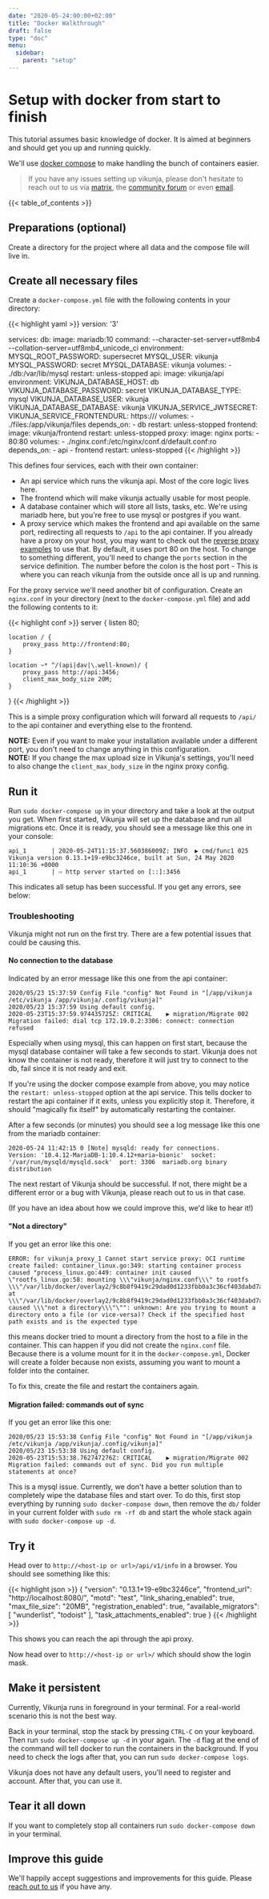 ```yaml
---
date: "2020-05-24:00:00+02:00"
title: "Docker Walkthrough"
draft: false
type: "doc"
menu:
  sidebar:
    parent: "setup"
---
```


# Setup with docker from start to finish

This tutorial assumes basic knowledge of docker.
It is aimed at beginners and should get you up and running quickly.

We'll use [docker compose](https://docs.docker.com/compose/) to make handling the bunch of containers easier.

> If you have any issues setting up vikunja, please don't hesitate to reach out to us via [matrix](https://riot.im/app/#/room/!dCRiCiLaCCFVNlDnYs:matrix.org?via=matrix.org), the [community forum](https://community.vikunja.io/) or even [email](mailto:hello@vikunja.io).

{{< table_of_contents >}}

## Preparations (optional)

Create a directory for the project where all data and the compose file will live in.

## Create all necessary files

Create a `docker-compose.yml` file with the following contents in your directory:

{{< highlight yaml >}}
version: '3'

services:
  db:
    image: mariadb:10
    command: --character-set-server=utf8mb4 --collation-server=utf8mb4_unicode_ci
    environment:
      MYSQL_ROOT_PASSWORD: supersecret
      MYSQL_USER: vikunja
      MYSQL_PASSWORD: secret
      MYSQL_DATABASE: vikunja
    volumes:
      - ./db:/var/lib/mysql
    restart: unless-stopped
  api:
    image: vikunja/api
    environment:
      VIKUNJA_DATABASE_HOST: db
      VIKUNJA_DATABASE_PASSWORD: secret
      VIKUNJA_DATABASE_TYPE: mysql
      VIKUNJA_DATABASE_USER: vikunja
      VIKUNJA_DATABASE_DATABASE: vikunja
      VIKUNJA_SERVICE_JWTSECRET: <a super secure random secret>
      VIKUNJA_SERVICE_FRONTENDURL: https://<your public frontend url with slash>/
    volumes: 
      - ./files:/app/vikunja/files
    depends_on:
      - db
    restart: unless-stopped
  frontend:
    image: vikunja/frontend
    restart: unless-stopped
  proxy:
    image: nginx
    ports:
      - 80:80
    volumes:
      - ./nginx.conf:/etc/nginx/conf.d/default.conf:ro
    depends_on:
      - api
      - frontend
    restart: unless-stopped
{{< /highlight >}}

This defines four services, each with their own container:

* An api service which runs the vikunja api. Most of the core logic lives here.
* The frontend which will make vikunja actually usable for most people.
* A database container which will store all lists, tasks, etc. We're using mariadb here, but you're free to use mysql or postgres if you want.
* A proxy service which makes the frontend and api available on the same port, redirecting all requests to `/api` to the api container. 
If you already have a proxy on your host, you may want to check out the [reverse proxy examples]() to use that.
By default, it uses port 80 on the host.
To change to something different, you'll need to change the `ports` section in the service definition.
The number before the colon is the host port - This is where you can reach vikunja from the outside once all is up and running.

For the proxy service we'll need another bit of configuration.
Create an `nginx.conf` in your directory (next to the `docker-compose.yml` file) and add the following contents to it:

{{< highlight conf >}}
server {
    listen 80;

    location / {
        proxy_pass http://frontend:80;
    }

    location ~* ^/(api|dav|\.well-known)/ {
        proxy_pass http://api:3456;
        client_max_body_size 20M;
    }
}
{{< /highlight >}}

This is a simple proxy configuration which will forward all requests to `/api/` to the api container and everything else to the frontend.

<div class="notification is-info">
<b>NOTE:</b> Even if you want to make your installation available under a different port, you don't need to change anything in this configuration.
</div>

<div class="notification is-warning">
<b>NOTE:</b> If you change the max upload size in Vikunja's settings, you'll need to also change the <code>client_max_body_size</code> in the nginx proxy config.
</div>

## Run it

Run `sudo docker-compose up` in your directory and take a look at the output you get.
When first started, Vikunja will set up the database and run all migrations etc.
Once it is ready, you should see a message like this one in your console:

```
api_1       | 2020-05-24T11:15:37.560386009Z: INFO	▶ cmd/func1 025 Vikunja version 0.13.1+19-e9bc3246ce, built at Sun, 24 May 2020 11:10:36 +0000
api_1       | ⇨ http server started on [::]:3456
```

This indicates all setup has been successful.
If you get any errors, see below:

### Troubleshooting

Vikunja might not run on the first try.
There are a few potential issues that could be causing this.

#### No connection to the database

Indicated by an error message like this one from the api container:

```
2020/05/23 15:37:59 Config File "config" Not Found in "[/app/vikunja /etc/vikunja /app/vikunja/.config/vikunja]"
2020/05/23 15:37:59 Using default config.
2020-05-23T15:37:59.974435725Z: CRITICAL	▶ migration/Migrate 002 Migration failed: dial tcp 172.19.0.2:3306: connect: connection refused
```

Especially when using mysql, this can happen on first start, because the mysql database container will take a few seconds to start.
Vikunja does not know the container is not ready, therefore it will just try to connect to the db, fail since it is not ready and exit.

If you're using the docker compose example from above, you may notice the `restart: unless-stopped` option at the api service.
This tells docker to restart the api container if it exits, unless you explicitly stop it.
Therefore, it should "magically fix itself" by automatically restarting the container.

After a few seconds (or minutes) you should see a log message like this one from the mariadb container:

```
2020-05-24 11:42:15 0 [Note] mysqld: ready for connections.
Version: '10.4.12-MariaDB-1:10.4.12+maria~bionic'  socket: '/var/run/mysqld/mysqld.sock'  port: 3306  mariadb.org binary distribution
```

The next restart of Vikunja should be successful.
If not, there might be a different error or a bug with Vikunja, please reach out to us in that case.

(If you have an idea about how we could improve this, we'd like to hear it!)

#### "Not a directory"

If you get an error like this one:

```
ERROR: for vikunja_proxy_1 Cannot start service proxy: OCI runtime create failed: container_linux.go:349: starting container process caused "process_linux.go:449: container init caused \"rootfs_linux.go:58: mounting \\\"vikunja/nginx.conf\\\" to rootfs \\\"/var/lib/docker/overlay2/9c8b8f9419c29dad0d1233fbb0a3c36cf403dabd7a55d6f0a47b0c1dd6029994/merged\\\" at \\\"/var/lib/docker/overlay2/9c8b8f9419c29dad0d1233fbb0a3c36cf403dabd7a55d6f0a47b0c1dd6029994/merged/etc/nginx/conf.d/default.conf\\\" caused \\\"not a directory\\\"\"": unknown: Are you trying to mount a directory onto a file (or vice-versa)? Check if the specified host path exists and is the expected type
```

this means docker tried to mount a directory from the host to a file in the container.
This can happen if you did not create the `nginx.conf` file.
Because there is a volume mount for it in the `docker-compose.yml`, Docker will create a folder because non exists, assuming you want to mount a folder into the container.

To fix this, create the file and restart the containers again.

#### Migration failed: commands out of sync

If you get an error like this one:

```
2020/05/23 15:53:38 Config File "config" Not Found in "[/app/vikunja /etc/vikunja /app/vikunja/.config/vikunja]"
2020/05/23 15:53:38 Using default config.
2020-05-23T15:53:38.762747276Z: CRITICAL	▶ migration/Migrate 002 Migration failed: commands out of sync. Did you run multiple statements at once?
```

This is a mysql issue.
Currently, we don't have a better solution than to completely wipe the database files and start over.
To do this, first stop everything by running `sudo docker-compose down`, then remove the `db/` folder in your current folder with `sudo rm -rf db` and start the whole stack again with `sudo docker-compose up -d`.

## Try it

Head over to `http://<host-ip or url>/api/v1/info` in a browser.
You should see something like this:

{{< highlight json >}}
{
  "version": "0.13.1+19-e9bc3246ce",
  "frontend_url": "http://localhost:8080/",
  "motd": "test",
  "link_sharing_enabled": true,
  "max_file_size": "20MB",
  "registration_enabled": true,
  "available_migrators": [
    "wunderlist",
    "todoist"
  ],
  "task_attachments_enabled": true
}
{{< /highlight >}}

This shows you can reach the api through the api proxy.

Now head over to `http://<host-ip or url>/` which should show the login mask.

## Make it persistent

Currently, Vikunja runs in foreground in your terminal.
For a real-world scenario this is not the best way.

Back in your terminal, stop the stack by pressing `CTRL-C` on your keyboard.
Then run `sudo docker-compose up -d` in your again.
The `-d` flag at the end of the command will tell docker to run the containers in the background.
If you need to check the logs after that, you can run `sudo docker-compose logs`.

Vikunja does not have any default users, you'll need to register and account.
After that, you can use it.

## Tear it all down

If you want to completely stop all containers run `sudo docker-compose down` in your terminal.

## Improve this guide

We'll happily accept suggestions and improvements for this guide.
Please [reach out to us](https://vikunja.io/contact/) if you have any.

